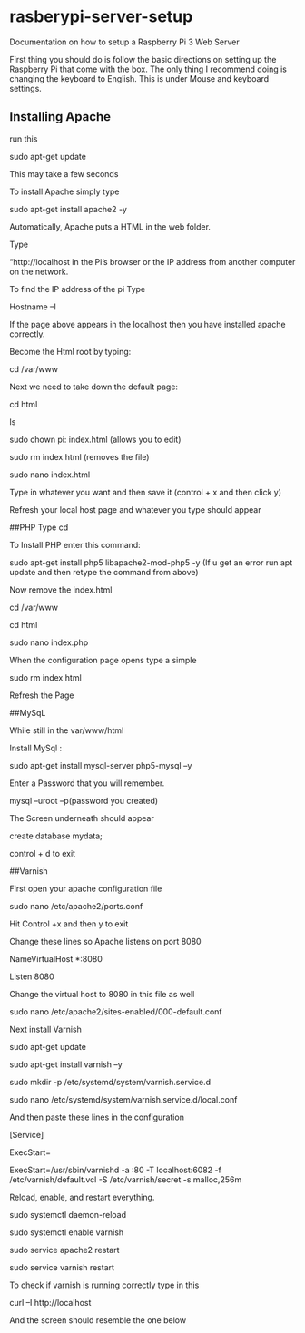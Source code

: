 # rasberypi-server-setup
Documentation on how to setup a Raspberry Pi 3 Web Server

First thing you should do is follow the basic directions on setting up the Raspberry Pi that come with the box.  The only thing I recommend doing is changing the keyboard to English. This is under Mouse and keyboard settings.
## Installing Apache 
run this 

sudo apt-get update

This may take a few seconds
 
To install Apache simply type 

sudo apt-get install apache2 -y


Automatically, Apache puts a HTML in the web folder.

Type

 “http://localhost in the Pi’s browser or the IP address from another computer on the network.

To find the IP address of the pi Type 

Hostname –I

If the page above appears in the localhost then you have installed apache correctly. 

Become the Html root by typing:  

cd /var/www 

Next we need to take down the default page:

cd html

ls

sudo chown pi: index.html (allows you to edit)

sudo rm index.html (removes the file)

sudo nano index.html

Type in whatever you want and then save it (control + x and then click y)

Refresh your local host page and whatever you type should appear




 
##PHP
Type cd

To Install PHP enter this command:

sudo apt-get install php5 libapache2-mod-php5 -y (If u get an error run  apt update and then retype the command from above) 

Now remove the index.html

cd /var/www

cd html

sudo nano index.php

When the configuration page opens type a simple

<?php echo “hello world” ; ?>

sudo rm index.html

Refresh the Page 

 


 
##MySqL 

While still in the var/www/html 

Install MySql : 

sudo apt-get install mysql-server php5-mysql –y


Enter a Password that you will remember. 


mysql  –uroot  –p(password you created)

The Screen underneath should appear

create database mydata;

control + d to exit


##Varnish 

First open your apache configuration file 

sudo nano /etc/apache2/ports.conf

Hit Control +x and then y to exit

Change these lines so Apache listens on port 8080

NameVirtualHost *:8080

Listen 8080


Change the virtual host to 8080 in this file as well 
 
sudo nano /etc/apache2/sites-enabled/000-default.conf

Next install Varnish 

sudo apt-get update

sudo apt-get install varnish –y

sudo mkdir -p /etc/systemd/system/varnish.service.d

sudo nano /etc/systemd/system/varnish.service.d/local.conf

And then paste these lines in the configuration 

[Service]

ExecStart=

ExecStart=/usr/sbin/varnishd -a :80 -T localhost:6082 -f /etc/varnish/default.vcl -S /etc/varnish/secret -s malloc,256m

Reload, enable, and restart everything.

sudo systemctl daemon-reload

sudo systemctl enable varnish

sudo service apache2 restart

sudo service varnish restart

To check if varnish is running correctly type in this

curl –I http://localhost

And the screen should resemble the one below

















